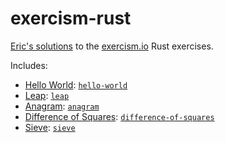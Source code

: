 exercism-rust
=============

[Eric's solutions](http://exercism.io/peap) to the
[exercism.io](http://exercism.io) Rust exercises.

Includes:

* [Hello World](http://exercism.io/exercises/rust/hello-world/readme):
  [`hello-world`](hello-world/src/lib.rs)
* [Leap](http://exercism.io/exercises/rust/leap/readme):
  [`leap`](leap/src/lib.rs)
* [Anagram](http://exercism.io/exercises/rust/anagram/readme):
  [`anagram`](anagram/src/lib.rs)
* [Difference of Squares](http://exercism.io/exercises/rust/difference-of-squares/readme):
  [`difference-of-squares`](difference-of-squares/src/lib.rs)
* [Sieve](http://exercism.io/exercises/rust/sieve/readme):
  [`sieve`](sieve/src/lib.rs)
